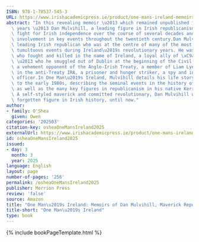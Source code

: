 ```yaml
---
ISBN: 978-1-78537-545-3
URL: https://www.irishacademicpress.ie/product/one-mans-ireland-memoirs-of-dan-mulvihill-maverick-republican/
abstract: "In this revealing memoir \u2013 which remained unpublished for almost 50\
  \ years \u2013 Dan Mulvihill, a leading figure in Irish republicanism recounts the\
  \ fight for Irish independence over the course of several decades and his central\
  \ involvement in key events throughout the twentieth century.Dan Mulvihill was a\
  \ leading Irish republican who was at the centre of many of the most iconic and\
  \ tumultuous events during Ireland\u2019s revolutionary years. He was an IRA volunteer\
  \ who fought and killed in the name of Ireland, a loyal ally of \xC9amon de Valera\
  \ \u2013 who he smuggled out of Dublin at the beginning of the Civil War \u2013\
  \ a vehement opponent of the Anglo-Irish Treaty, a member of Liam Lynch\u2019s staff\
  \ in the anti-Treaty IRA, a prisoner and hunger striker, a spy and intelligence\
  \ officer.In One Man\u2019s Ireland, Mulvihill details his life story from 1916\
  \ to the early 1980s, describing the seminal events in the history of the country\
  \ as well as the many key figures in republicanism in his native Kerry and nationally.\
  \ A self-styled maverick and committed revolutionary, Dan Mulvihill was a largely\
  \ forgotten figure in Irish history, until now."
author:
- family: O'Shea
  given: Owen
categories: '202503'
citation-key: osheaOneMansIreland2025
externalUrl: https://www.irishacademicpress.ie/product/one-mans-ireland-memoirs-of-dan-mulvihill-maverick-republican/
id: osheaOneMansIreland2025
issued:
- day: 3
  month: 3
  year: 2025
language: English
layout: page
number-of-pages: '256'
permalink: /osheaOneMansIreland2025
publisher: Merrion Press
review: 'false'
source: Amazon
title: "One Man\u2019s Ireland: Memoirs of Dan Mulvihill, Maverick Republican"
title-short: "One Man\u2019s Ireland"
type: book
---
```

{% include bookPageTemplate.html %}